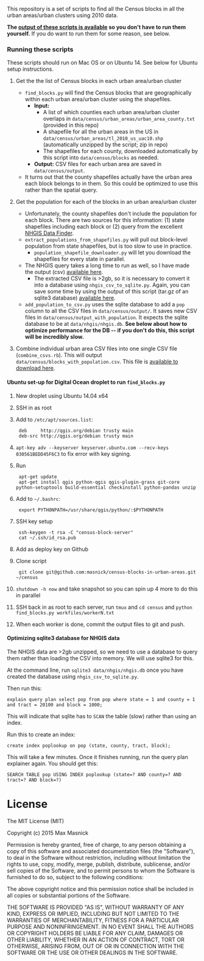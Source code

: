 This repository is a set of scripts to find all the Census blocks in all the urban areas/urban clusters using 2010 data.

__The [output of these scripts is available](https://github.com/masnick/census-blocks-in-urban-areas/releases) so you don't have to run them yourself.__ If you do want to run them for some reason, see below.

### Running these scripts

These scripts should run on Mac OS or on Ubuntu 14. See below for Ubuntu setup instructions.

1. Get the the list of Census blocks in each urban area/urban cluster
    - `find_blocks.py` will find the Census blocks that are geographically within each urban area/urban cluster using the shapefiles.
        - __Input:__
            - A list of which counties each urban area/urban cluster overlaps in `data/census/urban_areas/urban_area_county.txt` (provided in this repo)
            - A shapefile for all the urban areas in the US in `data/census/urban_areas/tl_2010_us_uac10.shp` (automatically unzipped by the script; zip in repo)
            - The shapefiles for each county, downloaded automatically by this script into `data/census/blocks` as needed.
        - __Output:__ CSV files for each urban area are saved in `data/census/output`.
    - It turns out that the county shapefiles actually have the urban area each block belongs to in them. So this could be optimized to use this rather than the spatial query.

2. Get the population for each of the blocks in an urban area/urban cluster
    - Unfortunately, the county shapefiles don't include the population for each block. There are two sources for this information: (1) state shapefiles including each block or (2) query from the excellent [NHGIS Data Finder](https://www.nhgis.org/).
    - `extract_populations_from_shapefiles.py` will pull out block-level population from state shapefiles, but is too slow to use in practice.
        -  `population_shapefile_downloader.py` will let you download the shapefiles for every state in parallel.
    - The NHGIS query takes a long time to run as well, so I have made the output (csv) [available here](https://dl.dropboxusercontent.com/u/634/permanent/census-blocks-in-urban-areas/nhgis0001_csv.zip).
        - The extracted CSV file is >2gb, so it is necessary to convert it into a database using `nhgis_csv_to_sqlite.py`. Again, you can save some time by using the output of this script (tar.gz of an sqlite3 database) [available here](https://dl.dropboxusercontent.com/u/634/permanent/census-blocks-in-urban-areas/nhgis.db.tar.gz).
    - `add_population_to_csv.py` uses the sqlite database to add a `pop` column to all the CSV files in `data/census/output/`. It saves new CSV files in `data/census/output_with_population`. It expects the sqlite database to be at `data/nhgis/nhgis.db`. __See below about how to optimize performance for the DB -- if you don't do this, this script will be incredibly slow.__

3. Combine individual urban area CSV files into one single CSV file (`combine_csvs.rb`). This will output `data/census/blocks_with_population.csv`. This file is [available to download here](https://github.com/masnick/census-blocks-in-urban-areas/releases).


#### Ubuntu set-up for Digital Ocean droplet to run `find_blocks.py` ###

1. New droplet using Ubuntu 14.04 x64
2. SSH in as root
3. Add to `/etc/apt/sources.list`:

        deb     http://qgis.org/debian trusty main
        deb-src http://qgis.org/debian trusty main

4. `apt-key adv --keyserver keyserver.ubuntu.com --recv-keys 030561BEDD45F6C3` to fix error with key signing.

5. Run 

        apt-get update
        apt-get install qgis python-qgis qgis-plugin-grass git-core python-setuptools build-essential checkinstall python-pandas unzip

6. Add to `~/.bashrc`:

        export PYTHONPATH=/usr/share/qgis/python/:$PYTHONPATH

7. SSH key setup

        ssh-keygen -t rsa -C "census-block-server"
        cat ~/.ssh/id_rsa.pub

8. Add as deploy key on Github

9. Clone script

        git clone git@github.com:masnick/census-blocks-in-urban-areas.git ~/census

10. `shutdown -h now` and take snapshot so you can spin up 4 more to do this in parallel

11. SSH back in as root to each server, run `tmux` and `cd census` and `python find_blocks.py workfiles/workerN.txt`

12. When each worker is done, commit the output files to git and push.


#### Optimizing sqlite3 database for NHGIS data

The NHGIS data are >2gb unzipped, so we need to use a database to query them rather than loading the CSV into memory. We will use sqlite3 for this.

At the command line, run `sqlite3 data/nhgis/nhgis.db` once you have created the database using `nhgis_csv_to_sqlite.py`.

Then run this:

    explain query plan select pop from pop where state = 1 and county = 1 and tract = 20100 and block = 1000;

This will indicate that sqlite has to `SCAN` the table (slow) rather than using an index.

Run this to create an index:

    create index poplookup on pop (state, county, tract, block);

This will take a few minutes. Once it finishes running, run the query plan explainer again. You should get this:

    SEARCH TABLE pop USING INDEX poplookup (state=? AND county=? AND tract=? AND block=?)

# License
The MIT License (MIT)

Copyright (c) 2015 Max Masnick

Permission is hereby granted, free of charge, to any person obtaining a copy of this software and associated documentation files (the "Software"), to deal in the Software without restriction, including without limitation the rights to use, copy, modify, merge, publish, distribute, sublicense, and/or sell copies of the Software, and to permit persons to whom the Software is furnished to do so, subject to the following conditions:

The above copyright notice and this permission notice shall be included in all copies or substantial portions of the Software.

THE SOFTWARE IS PROVIDED "AS IS", WITHOUT WARRANTY OF ANY KIND, EXPRESS OR IMPLIED, INCLUDING BUT NOT LIMITED TO THE WARRANTIES OF MERCHANTABILITY, FITNESS FOR A PARTICULAR PURPOSE AND NONINFRINGEMENT. IN NO EVENT SHALL THE AUTHORS OR COPYRIGHT HOLDERS BE LIABLE FOR ANY CLAIM, DAMAGES OR OTHER LIABILITY, WHETHER IN AN ACTION OF CONTRACT, TORT OR OTHERWISE, ARISING FROM, OUT OF OR IN CONNECTION WITH THE SOFTWARE OR THE USE OR OTHER DEALINGS IN THE SOFTWARE.
